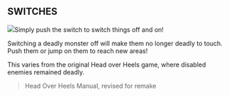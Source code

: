 ## SWITCHES

![](texture-animated-switch)Simply push the switch to switch things off and on!

Switching a deadly monster off will make them no longer deadly to touch. Push them or jump on them to reach new areas!

This varies from the original Head over Heels game, where disabled enemies remained deadly.

> Head Over Heels Manual, revised for remake
